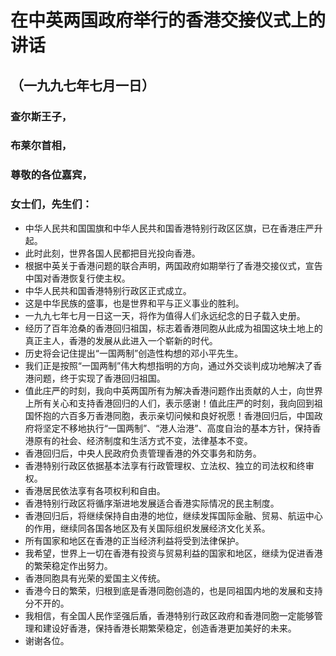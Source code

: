 # 在中英两国政府举行的香港交接仪式上的讲话## （一九九七年七月一日）### 查尔斯王子，### 布莱尔首相，### 尊敬的各位嘉宾，### 女士们，先生们：- 中华人民共和国国旗和中华人民共和国香港特别行政区区旗，已在香港庄严升起。- 此时此刻，世界各国人民都把目光投向香港。- 根据中英关于香港问题的联合声明，两国政府如期举行了香港交接仪式，宣告中国对香港恢复行使主权。- 中华人民共和国香港特别行政区正式成立。- 这是中华民族的盛事，也是世界和平与正义事业的胜利。- 一九九七年七月一日这一天，将作为值得人们永远纪念的日子载入史册。- 经历了百年沧桑的香港回归祖国，标志着香港同胞从此成为祖国这块土地上的真正主人，香港的发展从此进入一个崭新的时代。- 历史将会记住提出“一国两制”创造性构想的邓小平先生。- 我们正是按照“一国两制”伟大构想指明的方向，通过外交谈判成功地解决了香港问题，终于实现了香港回归祖国。- 值此庄严的时刻，我向中英两国所有为解决香港问题作出贡献的人士，向世界上所有关心和支持香港回归的人们，表示感谢！值此庄严的时刻，我向回到祖国怀抱的六百多万香港同胞，表示亲切问候和良好祝愿！香港回归后，中国政府将坚定不移地执行“一国两制”、“港人治港”、高度自治的基本方针，保持香港原有的社会、经济制度和生活方式不变，法律基本不变。- 香港回归后，中央人民政府负责管理香港的外交事务和防务。- 香港特别行政区依据基本法享有行政管理权、立法权、独立的司法权和终审权。- 香港居民依法享有各项权利和自由。- 香港特别行政区将循序渐进地发展适合香港实际情况的民主制度。- 香港回归后，将继续保持自由港的地位，继续发挥国际金融、贸易、航运中心的作用，继续同各国各地区及有关国际组织发展经济文化关系。- 所有国家和地区在香港的正当经济利益将受到法律保护。- 我希望，世界上一切在香港有投资与贸易利益的国家和地区，继续为促进香港的繁荣稳定作出努力。- 香港同胞具有光荣的爱国主义传统。- 香港今日的繁荣，归根到底是香港同胞创造的，也是同祖国内地的发展和支持分不开的。- 我相信，有全国人民作坚强后盾，香港特别行政区政府和香港同胞一定能够管理和建设好香港，保持香港长期繁荣稳定，创造香港更加美好的未来。- 谢谢各位。